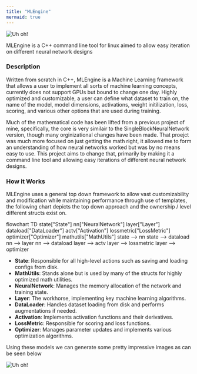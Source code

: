 ```yaml
---
title: "MLEngine"
mermaid: true
---
```


![Uh oh!](/images/project_cards/mlengine.gif)

MLEngine is a C++ command line tool for linux aimed to allow easy iteration on different neural network designs

### Description
Written from scratch in C++, MLEngine is a Machine Learning framework that allows a user to implement all sorts of machine 
learning concepts, currently does not support GPUs but bound to change one day. Highly optimized and customizable, a user 
can define what dataset to train on, the name of the model, model dimensions, activations, weight initilization, loss, scoring, 
and various other options that are used during training.

Much of the mathematical code has been lifted from a previous project of mine, specifically, the core is very similair to the 
SingleBlockNeuralNetwork version, though many orginizational changes have been made. That proejct was much more focused on just 
getting the math right, it allowed me to form an understanding of how neural networks worked but was by no means easy to use. 
This project aims to change that, primarily by making it a command line tool and allowing easy iterations of different neural 
network designs.  

### How it Works
MLEngine uses a general top down framework to allow vast customizability and modification while maintaining performance through 
use of templates, the following chart depicts the top down approach and the ownership / level different structs exist on.

<div class="mermaid">
flowchart TD
    state["State"]
    nn["NeuralNetwork"]
    layer["Layer"]
    dataload["DataLoader"]
    actv["Activation"]
    lossmetric["LossMetric"]
    optimizer["Optimizer"]
    mathutils["MathUtils"]
    state --> nn
    state --> dataload
    nn --> layer
    nn --> dataload
    layer --> actv
    layer --> lossmetric
    layer --> optimizer
</div>

- **State**: Responsible for all high-level actions such as saving and loading configs from disk.</li>
- **MathUtils**: Stands alone but is used by many of the structs for highly optimized math utilities.</li>
- **NeuralNetwork**: Manages the memory allocation of the network and training state.</li>
- **Layer**: The workhorse, implementing key machine learning algorithms.</li>
- **DataLoader**: Handles dataset loading from disk and performs augmentations if needed.</li>
- **Activation**: Implements activation functions and their derivatives.</li>
- **LossMetric**: Responsible for scoring and loss functions.</li>
- **Optimizer**: Manages parameter updates and implements various optimization algorithms.</li>

Using these models we can generate some pretty impressive images as can be seen below

![Uh oh!](/images/mandleimage.png)
